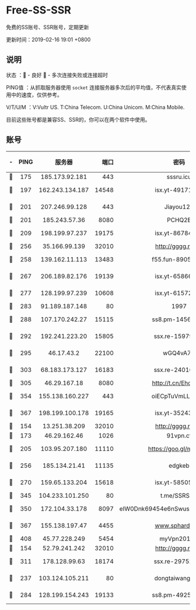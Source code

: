 # Free-SS-SSR

免费的SS账号、SSR账号，定期更新

更新时间：2019-02-16 19:01 +0800

## 说明

状态     ：🙂 - 良好 🙁 - 多次连接失败或连接超时

PING值   ：从抓取服务器使用 `socket` 连接服务器多次后的平均值，不代表真实使用中的速度，仅供参考。

V/T/U/M  ：V:Vultr US. T:China Telecom. U:China Unicom. M:China Mobile.

目前这些账号都是兼容SS、SSR的，你可以在两个软件中使用。

## 账号

|-|PING|服务器|端口|密码|加密方式|区域|V/T/U/M|
|:----:|:----:|:-----:|-----:|:----:|:----:|:----:|:----:|
|🙂|175|185.173.92.181|443|sssru.icu|rc4-md5|RU|10↑/10↑/10↑/10↑|
|🙂|197|162.243.134.187|14548|isx.yt-49171245|aes-256-cfb|US|9↑/9↑/9↑/9↑|
|🙂|201|207.246.99.128|443|Jiayou123|aes-256-cfb|US|6↓/10↑/10↑/10↑|
|🙂|201|185.243.57.36|8080|PCHQ2E|rc4-md5|US|9↑/9↑/9↑/9↑|
|🙂|209|198.199.97.237|19175|isx.yt-86784988|aes-256-cfb|US|9↑/9↑/9↑/9↑|
|🙂|256|35.166.99.139|32010|http://gggg.rocks|chacha20|US|10↑/10↑/9↑/9↑|
|🙂|258|139.162.11.113|13483|f55.fun-89054766|aes-256-cfb|SG|10↑/10↑/10↑/10↑|
|🙂|267|206.189.82.176|19139|isx.yt-65866291|aes-256-cfb|SG|9↑/9↑/9↑/9↑|
|🙂|277|128.199.97.239|10608|isx.yt-61572081|aes-256-cfb|SG|9↑/9↑/9↑/9↑|
|🙂|283|91.189.187.148|80|1997|chacha20|US|10↑/10↑/10↑/10↑|
|🙂|288|107.170.242.27|15115|ss8.pm-14566895|aes-256-cfb|US|10↑/10↑/10↑/10↑|
|🙂|292|192.241.223.20|15805|ssx.re-15979763|aes-256-cfb|US|10↑/10↑/10↑/10↑|
|🙂|295|46.17.43.2|22100|wGQ4vA7D|aes-256-gcm|RU|3↑/10↑/10↑/10↑|
|🙂|303|68.183.173.127|16183|ssx.re-24016336|aes-256-cfb|US|10↑/10↑/10↑/10↑|
|🙂|305|46.29.167.18|8080|http://t.cn/EhdmTxe|rc4-md5|RU|10↑/10↑/10↑/10↑|
|🙂|354|155.138.160.227|443|oiECpTuVmLLxk4Ts|aes-256-cfb|US|1↓/10↑/10↑/10↑|
|🙂|367|198.199.100.178|19165|isx.yt-35243967|aes-256-cfb|US|9↑/9↑/9↑/9↑|
|🙂|154|13.251.38.209|32010|http://gggg.rocks|chacha20|SG|10↑/10↑/10↑/10↑|
|🙂|173|46.29.162.46|1026|91vpn.cf|rc4-md5|RU|10↑/10↑/9↑/10↑|
|🙂|205|103.95.207.180|11110|https://goo.gl/m1zu1p|chacha20-ietf|US|7↑/10↑/10↑/10↑|
|🙂|256|185.134.21.41|11135|edgkeb|aes-256-cfb|GB|10↑/10↑/10↑/10↑|
|🙂|270|159.65.133.204|15618|isx.yt-58505696|aes-256-cfb|SG|9↑/9↑/9↑/9↑|
|🙂|345|104.233.101.250|80|t.me/SSRSUB|rc4-md5|CA|10↑/10↑/10↑/10↑|
|🙂|350|172.104.33.178|8097|eIW0Dnk69454e6nSwuspv9DmS201tQ0D|aes-256-cfb|SG|10↑/10↑/10↑/10↑|
|🙂|367|155.138.197.47|4455|www.sphard.com|aes-256-cfb|US|7↑/10↑/9↑/10↑|
|🙂|408|45.77.228.249|5454|myVpn2019[]|rc4-md5|GB|10↑/10↑/10↑/10↑|
|🙂|154|52.79.241.242|32010|http://gggg.rocks|chacha20|KR|10↑/10↑/10↑/10↑|
|🙂|311|178.128.99.63|18174|ssx.re-29752243|aes-256-cfb|SG|10↑/10↑/10↑/10↑|
|🙁|237|103.124.105.211|80|dongtaiwang.com|aes-256-cfb|US|10↑/10↑/10↑/10↑|
|🙁|284|128.199.154.243|19133|ss8.pm-49253518|aes-256-cfb|SG|10↑/10↑/10↑/10↑|
